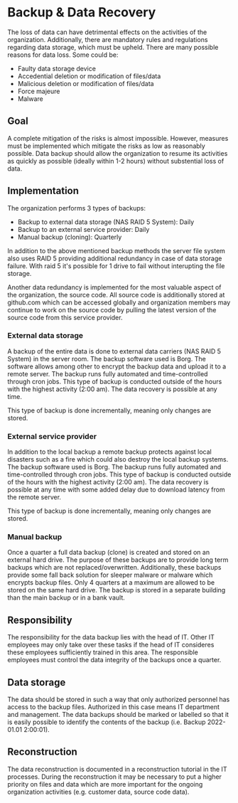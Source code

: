 # Backup & Data Recovery

The loss of data can have detrimental effects on the activities of the organization. Additionally, there are mandatory rules and regulations regarding data storage, which must be upheld. There are many possible reasons for data loss. Some could be:

* Faulty data storage device
* Accedential deletion or modification of files/data
* Malicious deletion or modification of files/data
* Force majeure
* Malware

## Goal

A complete mitigation of the risks is almost impossible. However, measures must be implemented which mitigate the risks as low as reasonably possible. Data backup should allow the organization to resume its activities as quickly as possible (ideally within 1-2 hours) without substential loss of data. 

## Implementation

The organization performs 3 types of backups:

* Backup to external data storage (NAS RAID 5 System): Daily
* Backup to an external service provider: Daily
* Manual backup (cloning): Quarterly

In addition to the above mentioned backup methods the server file system also uses RAID 5 providing additional redundancy in case of data storage failure. With raid 5 it's possible for 1 drive to fail without interupting the file storage.

Another data redundancy is implemented for the most valuable aspect of the organization, the source code. All source code is additionally stored at github.com which can be accessed globally and organization members may continue to work on the source code by pulling the latest version of the source code from this service provider.

### External data storage

A backup of the entire data is done to external data carriers (NAS RAID 5 System) in the server room. The backup software used is Borg. The software allows among other to encrypt the backup data and upload it to a remote server. The backup runs fully automated and time-controlled through cron jobs. This type of backup is conducted outside of the hours with the highest activity (2:00 am). The data recovery is possible at any time.

This type of backup is done incrementally, meaning only changes are stored.

### External service provider

In addition to the local backup a remote backup protects against local disasters such as a fire which could also destroy the local backup systems. The backup software used is Borg. The backup runs fully automated and time-controlled through cron jobs. This type of backup is conducted outside of the hours with the highest activity (2:00 am). The data recovery is possible at any time with some added delay due to download latency from the remote server.

This type of backup is done incrementally, meaning only changes are stored.

### Manual backup

Once a quarter a full data backup (clone) is created and stored on an external hard drive. The purpose of these backups are to provide long term backups which are not replaced/overwritten. Additionally, these backups provide some fall back solution for sleeper malware or malware which encrypts backup files. Only 4 quarters at a maximum are allowed to be stored on the same hard drive. The backup is stored in a separate building than the main backup or in a bank vault. 

## Responsibility

The responsibility for the data backup lies with the head of IT. Other IT employees may only take over these tasks if the head of IT consideres these employees sufficiently trained in this area. The responsible employees must control the data integrity of the backups once a quarter.

## Data storage

The data should be stored in such a way that only authorized personnel has access to the backup files. Authorized in this case means IT department and management. The data backups should be marked or labelled so that it is easily possible to identify the contents of the backup (i.e. Backup 2022-01.01 2:00:01).

## Reconstruction

The data reconstruction is documented in a reconstruction tutorial in the IT processes. During the reconstruction it may be necessary to put a higher priority on files and data which are more important for the ongoing organization activities (e.g. customer data, source code data). 
